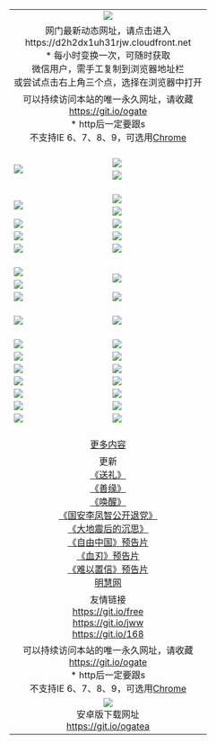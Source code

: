 ﻿<table>
  <tr></tr>
  <tr><td colspan=2 align=center><img src="https://cloud.githubusercontent.com/assets/11880933/13434984/f430fae2-e012-11e5-814f-c2df1e82b247.jpg" /></td></tr>
  <tr><td colspan=2 align=center>网门最新动态网址，请点击进入
<br>https://d2h2dx1uh31rjw.cloudfront.net
    <br/>* 每小时变换一次，可随时获取<br/>微信用户，需手工复制到浏览器地址栏<br>或尝试点击右上角三个点，选择在浏览器中打开
    <!--br>* IE6打开动态网址须在选项中勾选TLS 1.0--></td>
  </tr>
  <tr>
    <td colspan=2 align=center>可以持续访问本站的唯一永久网址，请收藏<br/><a href="https://git.io/ogate" target="_blank">https://git.io/ogate</a><br/>* http后一定要跟s<br/>不支持IE 6、7、8、9，可选用<a href="https://d2h2dx1uh31rjw.cloudfront.net/ogUP.aspx?name=0ChromePortable.zip">Chrome</a></td>
  </tr>
  <tr height="20">
  <tr>
    <td rowspan=2><a href="https://d2h2dx1uh31rjw.cloudfront.net/ogUP.aspx?name=11DKC.mp4&list=11DKC" target="_blank"><img src="https://d2h2dx1uh31rjw.cloudfront.net/Up/11DKC1.jpg" /></a></td> 
    <td><div><a href="https://d2h2dx1uh31rjw.cloudfront.net/ogUP.aspx?name=LRWS.mp4&list=LRWS" target="_blank"><img src="https://d2h2dx1uh31rjw.cloudfront.net/Up/LRWS.jpg" /></a></td>
   </tr>
  <tr>
    <td><a href="https://d2h2dx1uh31rjw.cloudfront.net/ogView.aspx" target="_blank"><img src="https://d2h2dx1uh31rjw.cloudfront.net/Up/11TGKDY.jpg" /></a></td>
  </tr>
  <tr height="20">
  <tr>
    <td rowspan=2><a href="https://d2h2dx1uh31rjw.cloudfront.net/ogUP.aspx?name=4EE/DJ.mp4&list=4EEDJ" target="_blank"><img src="https://d2h2dx1uh31rjw.cloudfront.net/Up/4EE/DJ_140.jpg"/></a></td>
    <td><a href="https://d2h2dx1uh31rjw.cloudfront.net/ogUP.aspx?name=4EE/ZG.mp4&list=4EEZG" target="_blank"><img src="https://d2h2dx1uh31rjw.cloudfront.net/Up/4EE/ZG0.jpg"/></a></td>
    <!--td><a href="https://d2h2dx1uh31rjw.cloudfront.net/ogUP.aspx?name=4EE/HQ.mp4&list=4EEHQ" target="_blank"><img src="https://d2h2dx1uh31rjw.cloudfront.net/Up/4EE/HQ0.jpg"/></a></td-->
  </tr>
  <tr>
    <td><a href="https://d2h2dx1uh31rjw.cloudfront.net/ogUP.aspx?name=4EE/QQ.mp4&list=4EEQQ" target="_blank"><img src="https://d2h2dx1uh31rjw.cloudfront.net/Up/4EE/QQ0.jpg"/></a></td>
  </tr>
            <tr>
                <td><a href="https://d2h2dx1uh31rjw.cloudfront.net/ogUP.aspx?name=4EE/HD.mp4&list=4EEHD" target="_blank"><img src="https://d2h2dx1uh31rjw.cloudfront.net/Up/4EE/HD0.jpg"/></a></td>
                <td><a href="https://d2h2dx1uh31rjw.cloudfront.net/ogUP.aspx?name=4EE/GX.mp4&list=4EEGX" target="_blank"><img src="https://d2h2dx1uh31rjw.cloudfront.net/Up/4EE/GX0.jpg"/></a></td>
            </tr>
            <tr>
                <td><a href="https://d2h2dx1uh31rjw.cloudfront.net/ogUP.aspx?name=4EE/TX.mp4&list=4EETX" target="_blank"><img src="https://d2h2dx1uh31rjw.cloudfront.net/Up/4EE/TX0.jpg"/></a></td>
                <td><a href="https://d2h2dx1uh31rjw.cloudfront.net/ogUP.aspx?name=4EE/WZ.mp4&list=4EEWZ" target="_blank"><img src="https://d2h2dx1uh31rjw.cloudfront.net/Up/4EE/WZ0.jpg"/></a></td>
            </tr>
  <tr>
    <td><a href="https://d2h2dx1uh31rjw.cloudfront.net/onCO.aspx?ob=600%CA%C2%CE%EF&op=%D4%F6%C9%BE%B8%C4&args=WH1~%23%C0%E0%D0%CD6%D0%C2%CE%C5%7c%23%C0%E0%D0%CD6%C6%C0%C2%DB" target="_blank"><img src="https://d2h2dx1uh31rjw.cloudfront.net/Up/0WZ.jpg" /></a></td>
    <td><a href="https://d2h2dx1uh31rjw.cloudfront.net/onCO.aspx?ob=600%CA%C2%CE%EF&op=%D4%F6%C9%BE%B8%C4&args=WH1~%23%D3%C3%BB%A7" target="_blank"><img src="https://d2h2dx1uh31rjw.cloudfront.net/Up/0WB.jpg" /></a></td>
  </tr>
  <tr height="20">
  <tr>
    <td><a href="https://d2h2dx1uh31rjw.cloudfront.net/ogUP.aspx?name=JQR.mp4&count=2" target="_blank"><img src="https://d2h2dx1uh31rjw.cloudfront.net/Up/JQR.jpg" /></a></td>   
    <td rowspan=2><a href="https://d2h2dx1uh31rjw.cloudfront.net/ogUP.aspx?name=JP.mp4&count=9" target="_blank"><img src="https://d2h2dx1uh31rjw.cloudfront.net/Up/JP.jpg" /></td>
  </tr>
  <tr>
    <td><a href="https://d2h2dx1uh31rjw.cloudfront.net/ogUP.aspx?name=WH.mp4" target="_blank"><img src="https://d2h2dx1uh31rjw.cloudfront.net/Up/WH.jpg" /></a></td>
  </tr>
  <tr>
    <td><a href="https://d2h2dx1uh31rjw.cloudfront.net/ogUP.aspx?name=SSZJ.mp4&list=SSZJ" target="_blank"><img src="https://d2h2dx1uh31rjw.cloudfront.net/Up/SSZJ.jpg" /></a></td>
    <td><a href="https://d2h2dx1uh31rjw.cloudfront.net/ogUP.aspx?name=WLSH.mp4&count=2" target="_blank"><img src="https://d2h2dx1uh31rjw.cloudfront.net/Up/WLSH.jpg" /></a</td>
  </tr>
  <tr height="20">
  <tr>
    <td><a href="https://d2h2dx1uh31rjw.cloudfront.net/ogUP.aspx?name=ZY.mp4&count=2015|16" target="_blank"><img src="https://d2h2dx1uh31rjw.cloudfront.net/Up/ZY.jpg" /></a</td>
    <td><a href="https://d2h2dx1uh31rjw.cloudfront.net/ogUP.aspx?name=XTFY.mp4&count=B|2,A|24" target="_blank"><img src="https://d2h2dx1uh31rjw.cloudfront.net/Up/XTFY.jpg" /></a></td>
  </tr>
  <tr height="20">
  </tr>
  <!--tr>
    <td><a href="https://d2h2dx1uh31rjw.cloudfront.net/ogUP.aspx?name=4EE/GX.mp4&list=4EEGX" target="_blank"><img src="https://d2h2dx1uh31rjw.cloudfront.net/Up/4EE/GX0.jpg"/></a></td>
    <td><a href="https://d2h2dx1uh31rjw.cloudfront.net/ogUP.aspx?name=4EE/HD.mp4&list=4EEHD" target="_blank"><img src="https://d2h2dx1uh31rjw.cloudfront.net/Up/4EE/HD0.jpg"/></a></td>
  </tr>
  <tr>
    <td><a href="https://d2h2dx1uh31rjw.cloudfront.net/ogUP.aspx?name=4EE/TX.mp4&list=4EETX" target="_blank"><img src="https://d2h2dx1uh31rjw.cloudfront.net/Up/4EE/TX0.jpg"/></a></td>
    <td><a href="https://d2h2dx1uh31rjw.cloudfront.net/ogUP.aspx?name=4EE/WZ.mp4&list=4EEWZ" target="_blank"><img src="https://d2h2dx1uh31rjw.cloudfront.net/Up/4EE/WZ0.jpg"/></a></td>
  </tr-->
  <tr>
    <td><a href="https://d2h2dx1uh31rjw.cloudfront.net/onUP.aspx?name=https://du172fz170yac.cloudfront.net/" target="_blank"><img src="https://d2h2dx1uh31rjw.cloudfront.net/Up/0DTW.jpg"/></a></td>
    <td><a href="https://d2h2dx1uh31rjw.cloudfront.net/onUP.aspx?name=https://d240ns8up8earz.cloudfront.net/acenter/" target="_blank"><img src="https://d2h2dx1uh31rjw.cloudfront.net/Up/0TDW.jpg" /></a></td>
  </tr>
  <tr>
    <td><a href="https://d2h2dx1uh31rjw.cloudfront.net/onUP.aspx?name=https://d4508d6vomz2p.cloudfront.net/gb/nsc413.htm" target="_blank"><img src="https://d2h2dx1uh31rjw.cloudfront.net/Up/0DJY.jpg" /></a></td>
    <td><a href="https://d2h2dx1uh31rjw.cloudfront.net/onUP.aspx?name=https://d4apjbhkuxer1.cloudfront.net/xtr/gb/prog204.html" target="_blank"><img src="https://d2h2dx1uh31rjw.cloudfront.net/Up/0XTR.jpg" /></a></td>
  </tr>
  <tr>
    <td><a href="https://d2h2dx1uh31rjw.cloudfront.net/onUP.aspx?name=https://d3aj00iefsmfgc.cloudfront.net/" target="_blank"><img src="https://d2h2dx1uh31rjw.cloudfront.net/Up/0MHW.jpg" /></a></td>
    <td><a href="https://d2h2dx1uh31rjw.cloudfront.net/onUP.aspx?name=https://d20wz7qt14x5d2.cloudfront.net/" target="_blank"><img src="https://d2h2dx1uh31rjw.cloudfront.net/Up/0ZJW.jpg" /></a></td>
  </tr>
  <tr>
    <td><a href="https://d2h2dx1uh31rjw.cloudfront.net/ogUP.aspx?name=0FG.zip" target="_blank"><img src="https://d2h2dx1uh31rjw.cloudfront.net/Up/0FG.jpg" /></a></td>
    <td><a href="https://d2h2dx1uh31rjw.cloudfront.net/ogUP.aspx?name=0FGA.apk" target="_blank"><img src="https://d2h2dx1uh31rjw.cloudfront.net/Up/0FGA.jpg" /></a></td>
  </tr>
  <tr>
    <td><a href="https://d2h2dx1uh31rjw.cloudfront.net/ogUP.aspx?name=0U.zip" target="_blank"><img src="https://d2h2dx1uh31rjw.cloudfront.net/Up/0U.jpg" /></a></td>
    <td><a href="https://d2h2dx1uh31rjw.cloudfront.net/ogUP.aspx?name=0UA.apk" target="_blank"><img src="https://d2h2dx1uh31rjw.cloudfront.net/Up/0UA.jpg" /></a></td>
  </tr>
  <tr>
    <td><a href="https://d2h2dx1uh31rjw.cloudfront.net/ogUP.aspx?name=0iPPOTV.zip" target="_blank"><img src="https://d2h2dx1uh31rjw.cloudfront.net/Up/0iPPOTV.jpg" /></a></td>
    <td><a href="https://d2h2dx1uh31rjw.cloudfront.net/ogUP.aspx?name=0iNTD.apk" target="_blank"><img src="https://d2h2dx1uh31rjw.cloudfront.net/Up/0iNTD.jpg" /></a></td>
  </tr>
  <!--tr>
    <td><a href="https://d2h2dx1uh31rjw.cloudfront.net/ogNice.aspx" target="_blank"><img src="https://d2h2dx1uh31rjw.cloudfront.net/Up/0WCYY.jpg" /></a></td>
    <td><a href="https://d2h2dx1uh31rjw.cloudfront.net/onCO.aspx?list=XWPL&mode=m" target="_blank"><img src="https://d2h2dx1uh31rjw.cloudfront.net/Up/0WZTT.jpg" /></a></td> 
  </tr-->
  <tr>
    <td><a href="https://d2h2dx1uh31rjw.cloudfront.net/ogDY.aspx" target="_blank"><img src="https://d2h2dx1uh31rjw.cloudfront.net/Up/0FK.jpg" /></a></td>
    <td><a href="https://d2h2dx1uh31rjw.cloudfront.net/ogST.aspx" target="_blank"><img src="https://d2h2dx1uh31rjw.cloudfront.net/Up/0ST.jpg" /></a></td> 
  </tr>
  <tr height="20">
  <tr>
    <td colspan=2 align=center><a href="https://d2h2dx1uh31rjw.cloudfront.net/ogNice.aspx">更多内容</a>
    </td>
  </tr>
  <tr>
    <td colspan=2 align=center>更新<br>
      <a href="https://d2h2dx1uh31rjw.cloudfront.net/ogUP.aspx?name=4ESL.mp4" target="_blank">《送礼》</a><br>
      <a href="https://d2h2dx1uh31rjw.cloudfront.net/ogUP.aspx?name=4ESY.mp4" target="_blank">《善缘》</a><br>
      <a href="https://d2h2dx1uh31rjw.cloudfront.net/ogUP.aspx?name=4EHX.mp4" target="_blank">《唤醒》</a><br>
      <a href="https://d2h2dx1uh31rjw.cloudfront.net/ogUP.aspx?name=4LFZ.mp4" target="_blank">《国安李凤智公开退党》</a><br>
      <a href="https://d2h2dx1uh31rjw.cloudfront.net/ogUP.aspx?name=4DDZHDCS.mp4" target="_blank">《大地震后的沉思》</a><br>
      <a href="https://d2h2dx1uh31rjw.cloudfront.net/ogUP.aspx?name=11ZYZG0.mp4" target="_blank">《自由中国》预告片</a><br>
      <a href="https://d2h2dx1uh31rjw.cloudfront.net/ogUP.aspx?name=11XR.mp4" target="_blank">《血刃》预告片</a><br>
      <a href="https://d2h2dx1uh31rjw.cloudfront.net/ogUP.aspx?name=11NYZX.mp4&count=2" target="_blank">《难以置信》预告片</a><br>
      <a href="https://d2h2dx1uh31rjw.cloudfront.net/onUP.aspx?name=https://www.minghui.org/" target="_blank">明慧网</a>
    </td>
  </tr>
  <tr>
    <td colspan=2 align=center>友情链接<br>
      <a href="https://git.io/free" target="_blank">https://git.io/free</a><br/>
      <a href="https://git.io/jww" target="_blank">https://git.io/jww</a><br/>
      <a href="https://git.io/168" target="_blank">https://git.io/168</a>
    </td>
  </tr>
  <tr>
    <td colspan=2 align=center>可以持续访问本站的唯一永久网址，请收藏<br/><a href="https://git.io/ogate" target="_blank">https://git.io/ogate</a><br/>* http后一定要跟s<br/>不支持IE 6、7、8、9，可选用<a href="https://d2h2dx1uh31rjw.cloudfront.net/ogUP.aspx?name=0ChromePortable.zip">Chrome</a></td>
  </tr>
  <tr>
    <td colspan=2 align=center><a href="https://d2h2dx1uh31rjw.cloudfront.net/ogUP.aspx?name=0oGate.apk" target="_blank"><img src="https://cloud.githubusercontent.com/assets/11880933/13720399/75e143ee-e842-11e5-9f0a-1421f423c80f.jpg" /></a><br>安卓版下载网址<br><a href="https://git.io/ogatea">https://git.io/ogatea</a></td>
  </tr>
  <!--tr>
    <td colspan=2 align=center>可能失效的动态网址
    </td>
  </tr-->
</table>
